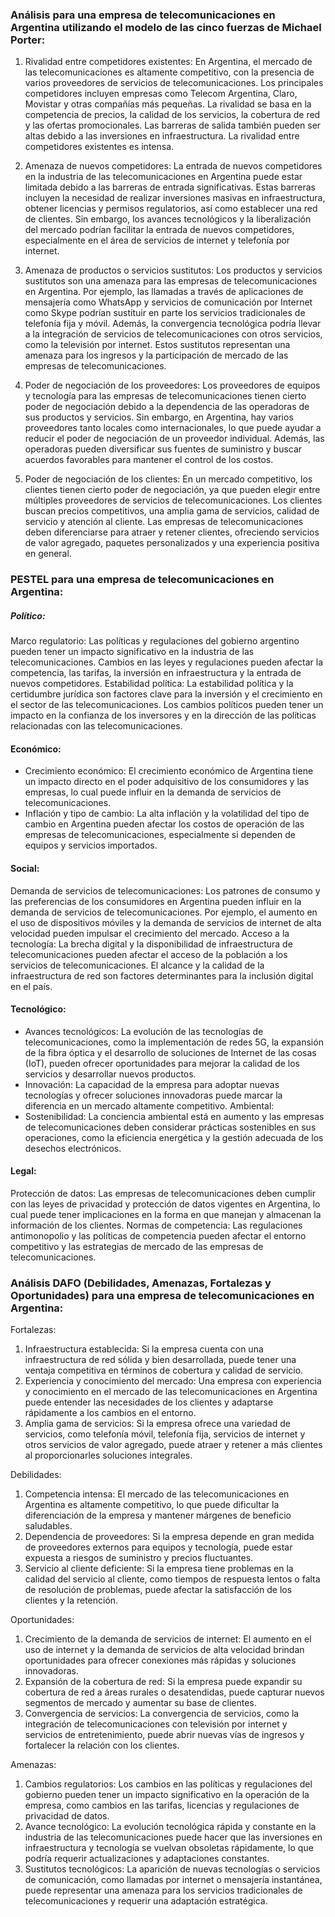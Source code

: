 ### Análisis para una empresa de telecomunicaciones en Argentina utilizando el modelo de las cinco fuerzas de Michael Porter:

1. Rivalidad entre competidores existentes:
En Argentina, el mercado de las telecomunicaciones es altamente competitivo, con la presencia de varios proveedores de servicios de telecomunicaciones. Los principales competidores incluyen empresas como Telecom Argentina, Claro, Movistar y otras compañías más pequeñas. La rivalidad se basa en la competencia de precios, la calidad de los servicios, la cobertura de red y las ofertas promocionales. Las barreras de salida también pueden ser altas debido a las inversiones en infraestructura. La rivalidad entre competidores existentes es intensa.

2. Amenaza de nuevos competidores:
La entrada de nuevos competidores en la industria de las telecomunicaciones en Argentina puede estar limitada debido a las barreras de entrada significativas. Estas barreras incluyen la necesidad de realizar inversiones masivas en infraestructura, obtener licencias y permisos regulatorios, así como establecer una red de clientes. Sin embargo, los avances tecnológicos y la liberalización del mercado podrían facilitar la entrada de nuevos competidores, especialmente en el área de servicios de internet y telefonía por internet.

3. Amenaza de productos o servicios sustitutos:
Los productos y servicios sustitutos son una amenaza para las empresas de telecomunicaciones en Argentina. Por ejemplo, las llamadas a través de aplicaciones de mensajería como WhatsApp y servicios de comunicación por Internet como Skype podrían sustituir en parte los servicios tradicionales de telefonía fija y móvil. Además, la convergencia tecnológica podría llevar a la integración de servicios de telecomunicaciones con otros servicios, como la televisión por internet. Estos sustitutos representan una amenaza para los ingresos y la participación de mercado de las empresas de telecomunicaciones.

4. Poder de negociación de los proveedores:
Los proveedores de equipos y tecnología para las empresas de telecomunicaciones tienen cierto poder de negociación debido a la dependencia de las operadoras de sus productos y servicios. Sin embargo, en Argentina, hay varios proveedores tanto locales como internacionales, lo que puede ayudar a reducir el poder de negociación de un proveedor individual. Además, las operadoras pueden diversificar sus fuentes de suministro y buscar acuerdos favorables para mantener el control de los costos.

5. Poder de negociación de los clientes:
En un mercado competitivo, los clientes tienen cierto poder de negociación, ya que pueden elegir entre múltiples proveedores de servicios de telecomunicaciones. Los clientes buscan precios competitivos, una amplia gama de servicios, calidad de servicio y atención al cliente. Las empresas de telecomunicaciones deben diferenciarse para atraer y retener clientes, ofreciendo servicios de valor agregado, paquetes personalizados y una experiencia positiva en general.

### PESTEL para una empresa de telecomunicaciones en Argentina:

##### Político:
Marco regulatorio: Las políticas y regulaciones del gobierno argentino pueden tener un impacto significativo en la industria de las telecomunicaciones. Cambios en las leyes y regulaciones pueden afectar la competencia, las tarifas, la inversión en infraestructura y la entrada de nuevos competidores.
Estabilidad política: La estabilidad política y la certidumbre jurídica son factores clave para la inversión y el crecimiento en el sector de las telecomunicaciones. Los cambios políticos pueden tener un impacto en la confianza de los inversores y en la dirección de las políticas relacionadas con las telecomunicaciones.
#### Económico:
- Crecimiento económico: El crecimiento económico de Argentina tiene un impacto directo en el poder adquisitivo de los consumidores y las empresas, lo cual puede influir en la demanda de servicios de telecomunicaciones.
- Inflación y tipo de cambio: La alta inflación y la volatilidad del tipo de cambio en Argentina pueden afectar los costos de operación de las empresas de telecomunicaciones, especialmente si dependen de equipos y servicios importados.

#### Social:
Demanda de servicios de telecomunicaciones: Los patrones de consumo y las preferencias de los consumidores en Argentina pueden influir en la demanda de servicios de telecomunicaciones. Por ejemplo, el aumento en el uso de dispositivos móviles y la demanda de servicios de internet de alta velocidad pueden impulsar el crecimiento del mercado.
Acceso a la tecnología: La brecha digital y la disponibilidad de infraestructura de telecomunicaciones pueden afectar el acceso de la población a los servicios de telecomunicaciones. El alcance y la calidad de la infraestructura de red son factores determinantes para la inclusión digital en el país.

#### Tecnológico:
- Avances tecnológicos: La evolución de las tecnologías de telecomunicaciones, como la implementación de redes 5G, la expansión de la fibra óptica y el desarrollo de soluciones de Internet de las cosas (IoT), pueden ofrecer oportunidades para mejorar la calidad de los servicios y desarrollar nuevos productos.
- Innovación: La capacidad de la empresa para adoptar nuevas tecnologías y ofrecer soluciones innovadoras puede marcar la diferencia en un mercado altamente competitivo.
Ambiental:
- Sostenibilidad: La conciencia ambiental está en aumento y las empresas de telecomunicaciones deben considerar prácticas sostenibles en sus operaciones, como la eficiencia energética y la gestión adecuada de los desechos electrónicos.

#### Legal:
Protección de datos: Las empresas de telecomunicaciones deben cumplir con las leyes de privacidad y protección de datos vigentes en Argentina, lo cual puede tener implicaciones en la forma en que manejan y almacenan la información de los clientes.
Normas de competencia: Las regulaciones antimonopolio y las políticas de competencia pueden afectar el entorno competitivo y las estrategias de mercado de las empresas de telecomunicaciones.

### Análisis DAFO (Debilidades, Amenazas, Fortalezas y Oportunidades) para una empresa de telecomunicaciones en Argentina:

Fortalezas:
1. Infraestructura establecida: Si la empresa cuenta con una infraestructura de red sólida y bien desarrollada, puede tener una ventaja competitiva en términos de cobertura y calidad de servicio.
2. Experiencia y conocimiento del mercado: Una empresa con experiencia y conocimiento en el mercado de las telecomunicaciones en Argentina puede entender las necesidades de los clientes y adaptarse rápidamente a los cambios en el entorno.
3. Amplia gama de servicios: Si la empresa ofrece una variedad de servicios, como telefonía móvil, telefonía fija, servicios de internet y otros servicios de valor agregado, puede atraer y retener a más clientes al proporcionarles soluciones integrales.

Debilidades:
1. Competencia intensa: El mercado de las telecomunicaciones en Argentina es altamente competitivo, lo que puede dificultar la diferenciación de la empresa y mantener márgenes de beneficio saludables.
2. Dependencia de proveedores: Si la empresa depende en gran medida de proveedores externos para equipos y tecnología, puede estar expuesta a riesgos de suministro y precios fluctuantes.
3. Servicio al cliente deficiente: Si la empresa tiene problemas en la calidad del servicio al cliente, como tiempos de respuesta lentos o falta de resolución de problemas, puede afectar la satisfacción de los clientes y la retención.

Oportunidades:
1. Crecimiento de la demanda de servicios de internet: El aumento en el uso de internet y la demanda de servicios de alta velocidad brindan oportunidades para ofrecer conexiones más rápidas y soluciones innovadoras.
2. Expansión de la cobertura de red: Si la empresa puede expandir su cobertura de red a áreas rurales o desatendidas, puede capturar nuevos segmentos de mercado y aumentar su base de clientes.
3. Convergencia de servicios: La convergencia de servicios, como la integración de telecomunicaciones con televisión por internet y servicios de entretenimiento, puede abrir nuevas vías de ingresos y fortalecer la relación con los clientes.

Amenazas:
1. Cambios regulatorios: Los cambios en las políticas y regulaciones del gobierno pueden tener un impacto significativo en la operación de la empresa, como cambios en las tarifas, licencias y regulaciones de privacidad de datos.
2. Avance tecnológico: La evolución tecnológica rápida y constante en la industria de las telecomunicaciones puede hacer que las inversiones en infraestructura y tecnología se vuelvan obsoletas rápidamente, lo que podría requerir actualizaciones y adaptaciones constantes.
3. Sustitutos tecnológicos: La aparición de nuevas tecnologías o servicios de comunicación, como llamadas por internet o mensajería instantánea, puede representar una amenaza para los servicios tradicionales de telecomunicaciones y requerir una adaptación estratégica.
